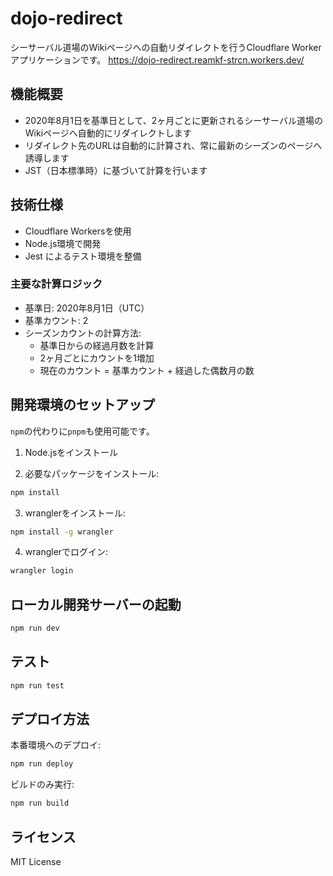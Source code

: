 # dojo-redirect

シーサーバル道場のWikiページへの自動リダイレクトを行うCloudflare Workerアプリケーションです。
https://dojo-redirect.reamkf-strcn.workers.dev/

## 機能概要

- 2020年8月1日を基準日として、2ヶ月ごとに更新されるシーサーバル道場のWikiページへ自動的にリダイレクトします
- リダイレクト先のURLは自動的に計算され、常に最新のシーズンのページへ誘導します
- JST（日本標準時）に基づいて計算を行います

## 技術仕様

- Cloudflare Workersを使用
- Node.js環境で開発
- Jest によるテスト環境を整備

### 主要な計算ロジック

- 基準日: 2020年8月1日（UTC）
- 基準カウント: 2
- シーズンカウントの計算方法:
  - 基準日からの経過月数を計算
  - 2ヶ月ごとにカウントを1増加
  - 現在のカウント = 基準カウント + 経過した偶数月の数

## 開発環境のセットアップ
`npm`の代わりに`pnpm`も使用可能です。

1. Node.jsをインストール

2. 必要なパッケージをインストール:
```bash
npm install
```

3. wranglerをインストール:
```bash
npm install -g wrangler
```

4. wranglerでログイン:
```bash
wrangler login
```

## ローカル開発サーバーの起動
```bash
npm run dev
```

## テスト

```bash
npm run test
```

## デプロイ方法

本番環境へのデプロイ:
```bash
npm run deploy
```

ビルドのみ実行:
```bash
npm run build
```

## ライセンス
MIT License
